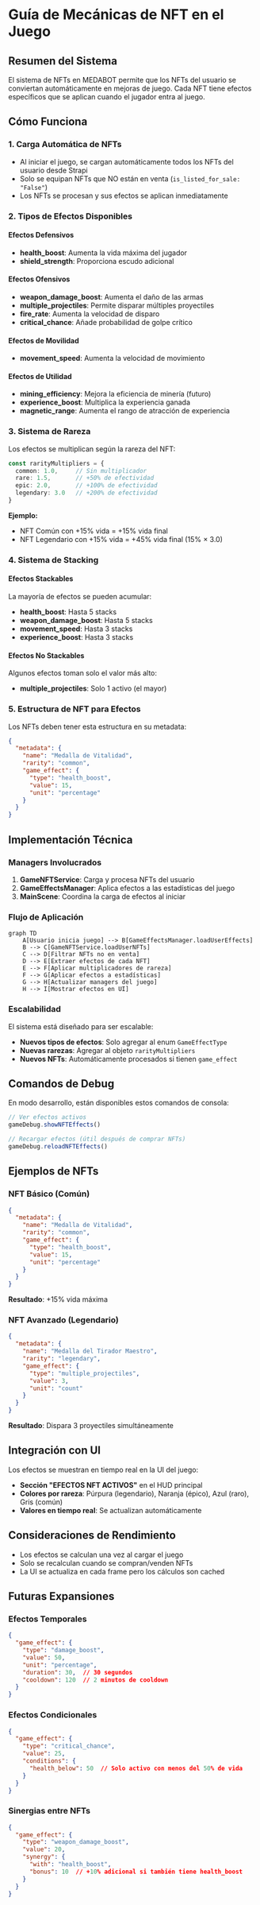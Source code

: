# Guía de Mecánicas de NFT en el Juego

## Resumen del Sistema

El sistema de NFTs en MEDABOT permite que los NFTs del usuario se conviertan automáticamente en mejoras de juego. Cada NFT tiene efectos específicos que se aplican cuando el jugador entra al juego.

## Cómo Funciona

### 1. Carga Automática de NFTs
- Al iniciar el juego, se cargan automáticamente todos los NFTs del usuario desde Strapi
- Solo se equipan NFTs que NO están en venta (`is_listed_for_sale: "False"`)
- Los NFTs se procesan y sus efectos se aplican inmediatamente

### 2. Tipos de Efectos Disponibles

#### Efectos Defensivos
- **health_boost**: Aumenta la vida máxima del jugador
- **shield_strength**: Proporciona escudo adicional

#### Efectos Ofensivos  
- **weapon_damage_boost**: Aumenta el daño de las armas
- **multiple_projectiles**: Permite disparar múltiples proyectiles
- **fire_rate**: Aumenta la velocidad de disparo
- **critical_chance**: Añade probabilidad de golpe crítico

#### Efectos de Movilidad
- **movement_speed**: Aumenta la velocidad de movimiento

#### Efectos de Utilidad
- **mining_efficiency**: Mejora la eficiencia de minería (futuro)
- **experience_boost**: Multiplica la experiencia ganada
- **magnetic_range**: Aumenta el rango de atracción de experiencia

### 3. Sistema de Rareza

Los efectos se multiplican según la rareza del NFT:

```typescript
const rarityMultipliers = {
  common: 1.0,     // Sin multiplicador
  rare: 1.5,       // +50% de efectividad
  epic: 2.0,       // +100% de efectividad  
  legendary: 3.0   // +200% de efectividad
}
```

**Ejemplo:**
- NFT Común con +15% vida = +15% vida final
- NFT Legendario con +15% vida = +45% vida final (15% × 3.0)

### 4. Sistema de Stacking

#### Efectos Stackables
La mayoría de efectos se pueden acumular:
- **health_boost**: Hasta 5 stacks
- **weapon_damage_boost**: Hasta 5 stacks  
- **movement_speed**: Hasta 3 stacks
- **experience_boost**: Hasta 3 stacks

#### Efectos No Stackables
Algunos efectos toman solo el valor más alto:
- **multiple_projectiles**: Solo 1 activo (el mayor)

### 5. Estructura de NFT para Efectos

Los NFTs deben tener esta estructura en su metadata:

```json
{
  "metadata": {
    "name": "Medalla de Vitalidad",
    "rarity": "common",
    "game_effect": {
      "type": "health_boost",
      "value": 15,
      "unit": "percentage"
    }
  }
}
```

## Implementación Técnica

### Managers Involucrados

1. **GameNFTService**: Carga y procesa NFTs del usuario
2. **GameEffectsManager**: Aplica efectos a las estadísticas del juego
3. **MainScene**: Coordina la carga de efectos al iniciar

### Flujo de Aplicación

```mermaid
graph TD
    A[Usuario inicia juego] --> B[GameEffectsManager.loadUserEffects]
    B --> C[GameNFTService.loadUserNFTs]
    C --> D[Filtrar NFTs no en venta]
    D --> E[Extraer efectos de cada NFT]
    E --> F[Aplicar multiplicadores de rareza]
    F --> G[Aplicar efectos a estadísticas]
    G --> H[Actualizar managers del juego]
    H --> I[Mostrar efectos en UI]
```

### Escalabilidad

El sistema está diseñado para ser escalable:

- **Nuevos tipos de efectos**: Solo agregar al enum `GameEffectType`
- **Nuevas rarezas**: Agregar al objeto `rarityMultipliers`
- **Nuevos NFTs**: Automáticamente procesados si tienen `game_effect`

## Comandos de Debug

En modo desarrollo, están disponibles estos comandos de consola:

```javascript
// Ver efectos activos
gameDebug.showNFTEffects()

// Recargar efectos (útil después de comprar NFTs)
gameDebug.reloadNFTEffects()
```

## Ejemplos de NFTs

### NFT Básico (Común)
```json
{
  "metadata": {
    "name": "Medalla de Vitalidad",
    "rarity": "common",
    "game_effect": {
      "type": "health_boost", 
      "value": 15,
      "unit": "percentage"
    }
  }
}
```
**Resultado**: +15% vida máxima

### NFT Avanzado (Legendario)
```json
{
  "metadata": {
    "name": "Medalla del Tirador Maestro",
    "rarity": "legendary",
    "game_effect": {
      "type": "multiple_projectiles",
      "value": 3,
      "unit": "count"
    }
  }
}
```
**Resultado**: Dispara 3 proyectiles simultáneamente

## Integración con UI

Los efectos se muestran en tiempo real en la UI del juego:

- **Sección "EFECTOS NFT ACTIVOS"** en el HUD principal
- **Colores por rareza**: Púrpura (legendario), Naranja (épico), Azul (raro), Gris (común)
- **Valores en tiempo real**: Se actualizan automáticamente

## Consideraciones de Rendimiento

- Los efectos se calculan una vez al cargar el juego
- Solo se recalculan cuando se compran/venden NFTs
- La UI se actualiza en cada frame pero los cálculos son cached

## Futuras Expansiones

### Efectos Temporales
```json
{
  "game_effect": {
    "type": "damage_boost",
    "value": 50,
    "unit": "percentage", 
    "duration": 30,  // 30 segundos
    "cooldown": 120  // 2 minutos de cooldown
  }
}
```

### Efectos Condicionales
```json
{
  "game_effect": {
    "type": "critical_chance",
    "value": 25,
    "conditions": {
      "health_below": 50  // Solo activo con menos del 50% de vida
    }
  }
}
```

### Sinergias entre NFTs
```json
{
  "game_effect": {
    "type": "weapon_damage_boost",
    "value": 20,
    "synergy": {
      "with": "health_boost",
      "bonus": 10  // +10% adicional si también tiene health_boost
    }
  }
}
```